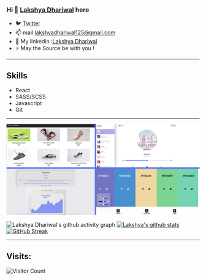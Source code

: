 
### Hi 👋 [Lakshya Dhariwal](https://lakshya-dhariwal.github.io) here
- 🐦 [Twitter](https://twitter.com/Lakshya_OnALoop)
- 📫 mail lakshyadhariwal125@gmail.com
- :speech_balloon: My linkedin :[Lakshya Dhariwal](https://www.linkedin.com/in/lakshya-dhariwal-51a7411b6)
- ⚡ May the Source be with you ! 
---
## Skills
- React
- SASS/SCSS
- Javascript
- Git
---
![img](prj-demo.png)

![Lakshya Dhariwal's github activity graph](https://activity-graph.herokuapp.com/graph?username=lakshya-dhariwal&theme=react-dark)
[![Lakshya's github stats](https://github-readme-stats.vercel.app/api?username=lakshya-dhariwal&theme=react-dark&theme=react)](https://github.com/lakshya-dhariwal/github-readme-stats)
[![GitHub Streak](https://github-readme-streak-stats.herokuapp.com/?user=lakshya-dhariwal&theme=prussian)](https://git.io/streak-stats)

---
## Visits:
![Visitor Count](https://profile-counter.glitch.me/lakshya-dhariwal/count.svg)


